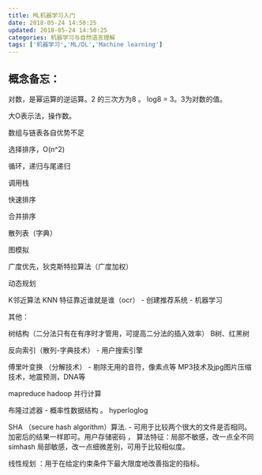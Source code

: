 ```yaml
---
title: ML机器学习入门
date: 2018-05-24 14:50:25
updated: 2018-05-24 14:50:25
categories: 机器学习与自然语言理解
tags: ['机器学习','ML/DL','Machine learning']
---
```


## 概念备忘：

对数，是幂运算的逆运算。2 的三次方为8 。 log8 = 3。3为对数的值。

大O表示法，操作数。

数组与链表各自优势不足

选择排序，O(n^2)

循环，递归与尾递归

调用栈

快速排序

合并排序

散列表（字典）

图模拟

广度优先，狄克斯特拉算法（广度加权）

动态规划

K邻近算法 KNN 特征靠近谁就是谁（ocr） - 创建推荐系统 - 机器学习

其他：

树结构（二分法只有在有序时才管用，可提高二分法的插入效率） B树、红黑树

反向索引（散列-字典技术） - 用户搜索引擎

傅里叶变换 （分解技术） - 剔除无用的音符，像素点等 MP3技术及jpg图片压缩技术，地震预测，DNA等

mapreduce hadoop 并行计算

布隆过滤器 - 概率性数据结构 。 hyperloglog

SHA （secure hash algorithm）算法. - 可用于比较两个很大的文件是否相同。加密后的结果一样即可。用户存储密码 ， 算法特征：局部不敏感，改一点全不同
simhash 局部敏感，改一点细微差别，可用于比较相似度。

线性规划
：用于在给定约束条件下最大限度地改善指定的指标。
